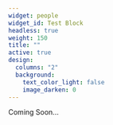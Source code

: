 ```yaml
---
widget: people
widget_id: Test Block
headless: true
weight: 150
title: ""
active: true
design:
  columns: "2"
  background:
    text_color_light: false
    image_darken: 0
---
```

Coming Soon...